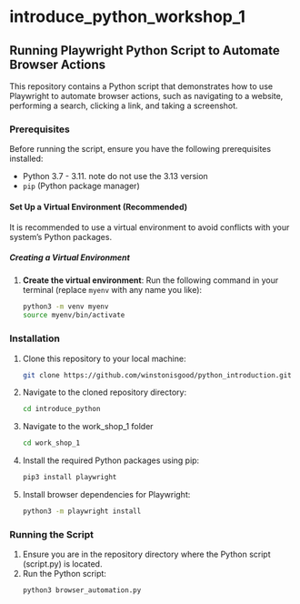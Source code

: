 # introduce_python_workshop_1

## Running Playwright Python Script to Automate Browser Actions

This repository contains a Python script that demonstrates how to use Playwright to automate browser actions, such as navigating to a website, performing a search, clicking a link, and taking a screenshot.

### Prerequisites

Before running the script, ensure you have the following prerequisites installed:

- Python 3.7 - 3.11. note do not use the 3.13 version
- `pip` (Python package manager)

#### Set Up a Virtual Environment (Recommended)

It is recommended to use a virtual environment to avoid conflicts with your system’s Python packages.

##### Creating a Virtual Environment

1. **Create the virtual environment**:
   Run the following command in your terminal (replace `myenv` with any name you like):

   ```bash
   python3 -m venv myenv
   source myenv/bin/activate

### Installation

1. Clone this repository to your local machine:
   ```bash
   git clone https://github.com/winstonisgood/python_introduction.git
2. Navigate to the cloned repository directory:
   ```bash
   cd introduce_python
   ```
3. Navigate to the work_shop_1 folder
   ```bash
   cd work_shop_1
   ```
4. Install the required Python packages using pip:
   ```bash
   pip3 install playwright
   ```
5. Install browser dependencies for Playwright:
   ```bash
   python3 -m playwright install
   ```

### Running the Script
1. Ensure you are in the repository directory where the Python script (script.py) is located.
2. Run the Python script:
   ```bash
   python3 browser_automation.py
   ```